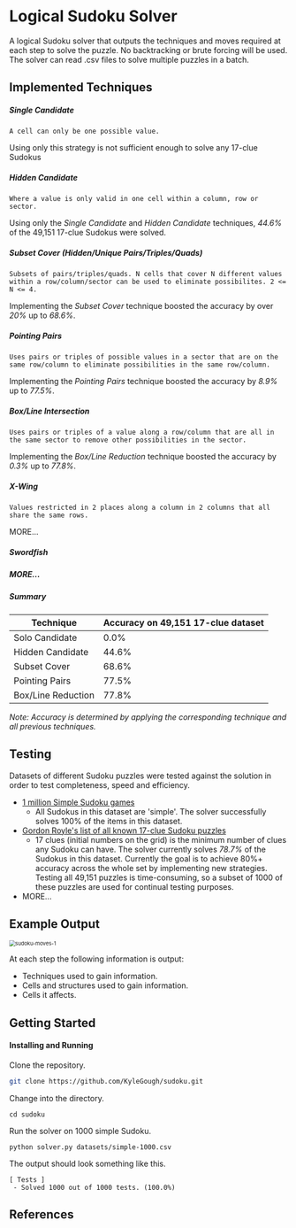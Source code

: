 # Logical Sudoku Solver


A logical Sudoku solver that outputs the techniques and moves required at each step to solve the puzzle. No backtracking or brute forcing will be used. The solver can read .csv files to solve multiple puzzles in a batch.



## Implemented Techniques ##



##### Single Candidate #####

```
A cell can only be one possible value.
```

Using only this strategy is not sufficient enough to solve any 17-clue Sudokus



##### Hidden Candidate ###

```
Where a value is only valid in one cell within a column, row or sector. 
```

Using only the *Single Candidate* and *Hidden Candidate* techniques, *44.6%* of the 49,151 17-clue Sudokus were solved.



##### Subset Cover (Hidden/Unique Pairs/Triples/Quads) #####

``` 
Subsets of pairs/triples/quads. N cells that cover N different values within a row/column/sector can be used to eliminate possibilites. 2 <= N <= 4.
```

 Implementing the *Subset Cover* technique boosted the accuracy by over *20%* up to *68.6%*.



##### Pointing Pairs #####

```
Uses pairs or triples of possible values in a sector that are on the same row/column to eliminate possibilities in the same row/column.
```

Implementing the *Pointing Pairs* technique boosted the accuracy by *8.9%* up to *77.5%*. 



##### Box/Line Intersection #####

``` 
Uses pairs or triples of a value along a row/column that are all in the same sector to remove other possibilities in the sector.
```

Implementing the *Box/Line Reduction* technique boosted the accuracy by *0.3%* up to *77.8%*.



##### X-Wing #####

``` 
Values restricted in 2 places along a column in 2 columns that all share the same rows.
```

MORE...



##### Swordfish #####



##### MORE... #####



##### Summary #####

| Technique          | Accuracy on 49,151 17-clue dataset |
| ------------------ | ---------------------------------- |
| Solo Candidate     | 0.0%                               |
| Hidden Candidate   | 44.6%                              |
| Subset Cover       | 68.6%                              |
| Pointing Pairs     | 77.5%                              |
| Box/Line Reduction | 77.8%                              |

*Note: Accuracy is determined by applying the corresponding technique and all previous techniques.*



## Testing ##



Datasets of different Sudoku puzzles were tested against the solution in order to test completeness, speed and efficiency.

- [1 million Simple Sudoku games][1]
  - All Sudokus in this dataset are 'simple'. The solver successfully solves 100% of the items in this dataset.
- [Gordon Royle's list of all known 17-clue Sudoku puzzles][2]
  - 17 clues (initial numbers on the grid) is the minimum number of clues any Sudoku can have. The solver currently solves *78.7%* of the Sudokus in this dataset. Currently the goal is to achieve 80%+ accuracy across the whole set by implementing new strategies. Testing all 49,151 puzzles is time-consuming, so a subset of 1000 of these puzzles are used for continual testing purposes.
- MORE...



## Example Output



<img src="/home/kyle/Pictures/sudoku-moves-1.png" alt="sudoku-moves-1" style="zoom: 67%;" />



At each step the following information is output:

* Techniques used to gain information.
* Cells and structures used to gain information.
* Cells it affects.



## Getting Started ##



#### Installing and Running ####

Clone the repository.

``` bash
git clone https://github.com/KyleGough/sudoku.git
```



Change into the directory.

``` git
cd sudoku
```



Run the solver on 1000 simple Sudoku.

``` git
python solver.py datasets/simple-1000.csv
```



The output should look something like this.

```
[ Tests ]
 - Solved 1000 out of 1000 tests. (100.0%)
```



## References ##

[1]: https://www.kaggle.com/bryanpark/sudoku	"1,000,000 Sudoku"
[2]: http://staffhome.ecm.uwa.edu.au/~00013890/sudokumin.php	"17-Clue Sudokus"